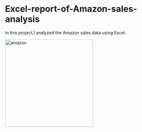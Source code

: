 # Excel-report-of-Amazon-sales-analysis
In this project,I analyzed the Amazon sales data using Excel.

<img width="288" alt="amazon" src="https://github.com/user-attachments/assets/377b06d5-5fb0-4fc7-a612-24afda04e785">

